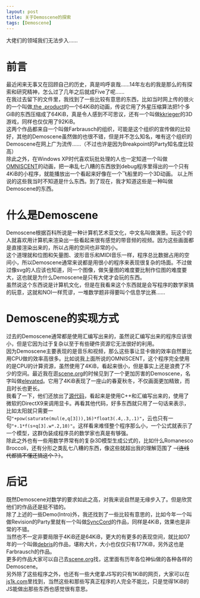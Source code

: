 ```yaml
---
layout: post
title: 关于Demoscene的探索
tags: [Demoscene]
--- 
```

  大佬们的领域我们无法步入……<!--more-->   
  
# 前言
  最近闲来无事又在回顾自己的历史，真是呜呼哀哉……14年左右的我是那么的有探索和研究精神，怎么过了几年之后就成Five了呢……   
  在我过去留下的文件里，我找到了一些比较有意思的东西，比如当时网上传的很火的一个叫做[.the .product](http://www.theproduct.de/)的一个64KiB的动画，传说它用了外星压缩算法把1个多GiB的东西压缩成了64KiB，真是令人感到不可思议，还有一个叫做[kkrieger](https://files.scene.org/view/parties/2004/breakpoint04/96kgame/kkrieger-beta.zip)的3D游戏，同样也仅仅用了92KiB。   
  这两个作品都来自一个叫做Farbrausch的组织，可能是这个组织的宣传做的比较好，其他的Demoscene虽然做的也很不错，但是并不怎么知名，唯有这个组织的Demoscene在网上广为流传……（不过也许是因为Breakpoint的Party知名度比较高）   
  除此之外，在Windows XP时代喜欢玩批处理的人也一定知道一个叫做[OMNISCENT](https://files.scene.org/view/parties/1997/mekka97/in4k/snc_omni.zip)的动画，把一串乱七八糟的东西放到debug程序里得出的一个只有4KiB的小程序，就能播放出一个看起来好像在一个飞船里的一个3D动画。
  以上所说的这些我当时不知道是什么东西。到了现在，我才知道这些是一种叫做Demoscene的东西。
  
# 什么是Demoscene
  Demoscene根据百科所说是一种计算机艺术亚文化，中文名叫做演景。玩这个的人就喜欢用计算机来渲染出一些看起来很有感觉的带音频的视频。因为这些画面都是直接渲染出来的，所以占用的空间也非常的小。   
  这个道理就和位图和矢量图、波形音乐和MIDI音乐一样，程序总比数据占用的空间小，所以Demoscene通常来说都是用很小的程序来表现很复杂的场面。不过做过像svg的人应该也知道，同一个图像，做矢量图的难度要比制作位图的难度要大，这也就是为什么Demoscene是只有大佬才会玩的东西。   
  虽然说这个东西说是计算机文化，但是在我看来这个东西就是会写程序的数学家搞的玩意，这就和NOI一样荒谬，一堆数学题非得要叫个信息学比赛……   
  
# Demoscene的实现方式
  过去的Demoscene通常都是使用汇编写出来的，虽然说汇编写出来的程序应该很小，但是它因为过于复杂以至于有些硬件资源它无法很好的利用。   
  因为Demoscene主要表现的是音乐和视频，那么这些事让显卡做的效率自然要比用CPU做的效率高很多。比如说我上面所说的OMNISCENT，这个程序完全使用的是CPU的计算资源，虽然使用了4KiB，看起来很小，但是事实上还是浪费了不少的空间。最近我在逛[scene.org](https://scene.org/)的时候见到了一个更加厉害的Demoscene，名字叫做[elevated](https://files.scene.org/view/parties/2009/breakpoint09/in4k/rgba_tbc_elevated.zip)。它用了4KiB表现了一座山的春夏秋冬，不仅画面更加精致，而且时长也更长。   
  我看了一下，他们还放出了[源代码](https://files.scene.org/view/resources/code/sources/rgba_tbc_elevated_source.zip)，看起来是使用C++和汇编写出来的，使用了微软的DirectX9来调用显卡。再看其他代码，好多东西就只用了一句话来表示，比如太阳就只需要一句`"+pow(saturate(mul(e,q[3])),16)*float3(.4,.3,.1)"`，云也只有一句`"+.1*f(s+q[3].w*.2,10)"`。这样看来难怪整个程序那么小，一个公式就表示了一个模型，这群伪装成程序员的数学家也真是有够强。   
  除此之外也有一些用数学界常有的复杂3D模型生成公式的，比如什么Romanesco Broccoli，还有分形之类乱七八糟的东西，像这些就超出我的理解范围了 ~~（连线代都搞不懂还搞这个？）~~。

# 后记
  既然Demoscene对数学的要求如此之高，对我来说自然是无缘步入了。但是欣赏他们的作品还是挺不错的。   
  除了上述的一些Demo(Intro)外，我还找到了一些比较有意思的，比如今年一个叫做Revision的Party里就有一个叫做[SyncCord](https://files.scene.org/view/parties/2020/revision20/pc-4k-intro/synccord_nusanvalden.zip)的作品，同样是4KiB，效果也是非常的不错。   
  当然也不一定非要局限于4KiB还是64KiB，更大的有更多的表现空间，就比如07年的一个叫做[debris](https://files.scene.org/view/parties/2007/breakpoint07/demo/fr-041_debris.zip)的作品，堪称大片，大小也仅仅只有177KiB，另外这也是Farbrausch的作品。   
  更多的作品大家可以自己去[scene.org](https://scene.org/)找，这里面有历年各位神仙做的各种各样的Demoscene。   
  另外除了这些程序之外，也还有一些大佬拿JS写的只有1KiB的网页，大家可以在[js1k.com](https://js1k.com/)里找到，当然这些和那些写真正程序的人完全不能比，只是觉得1KiB的JS能做出那些东西也感觉很有意思。
